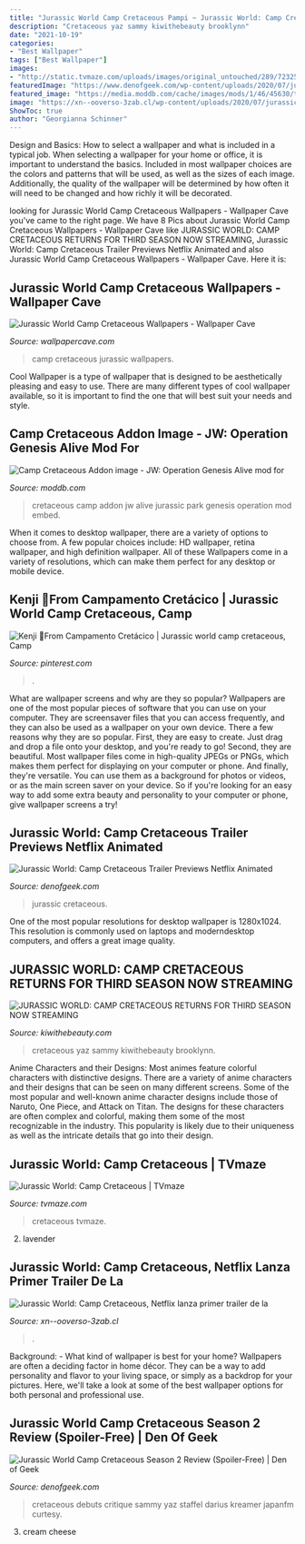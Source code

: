 ```yaml
---
title: "Jurassic World Camp Cretaceous Pampi ~ Jurassic World: Camp Cretaceous, Netflix Lanza Primer Trailer De La"
description: "Cretaceous yaz sammy kiwithebeauty brooklynn"
date: "2021-10-19"
categories:
- "Best Wallpaper"
tags: ["Best Wallpaper"]
images:
- "http://static.tvmaze.com/uploads/images/original_untouched/289/723251.jpg"
featuredImage: "https://www.denofgeek.com/wp-content/uploads/2020/07/jurassic-world-camp-cretaceous-poster-netflix.jpg?fit=1200%2C680"
featured_image: "https://media.moddb.com/cache/images/mods/1/46/45630/thumb_620x2000/CC_Add.jpg"
image: "https://xn--ooverso-3zab.cl/wp-content/uploads/2020/07/jurassic-world-camp-cretaceous-compressor.jpg"
ShowToc: true
author: "Georgianna Schinner"
---
```



Design and Basics: How to select a wallpaper and what is included in a typical job.
When selecting a wallpaper for your home or office, it is important to understand the basics. Included in most wallpaper choices are the colors and patterns that will be used, as well as the sizes of each image. Additionally, the quality of the wallpaper will be determined by how often it will need to be changed and how richly it will be decorated.

	

		
looking for Jurassic World Camp Cretaceous Wallpapers - Wallpaper Cave you've came to the right page. We have 8 Pics about Jurassic World Camp Cretaceous Wallpapers - Wallpaper Cave like JURASSIC WORLD: CAMP CRETACEOUS RETURNS FOR THIRD SEASON NOW STREAMING, Jurassic World: Camp Cretaceous Trailer Previews Netflix Animated and also Jurassic World Camp Cretaceous Wallpapers - Wallpaper Cave. Here it is:
		
    
## Jurassic World Camp Cretaceous Wallpapers - Wallpaper Cave

<img loading=lazy src="https://wallpapercave.com/wp/wp7500110.jpg" onerror="this.onerror=null;this.src='https://tse3.mm.bing.net/th?id=OIP.Pw7RTq5fR3SMB_TEQXOYRAHaD2&amp;pid=15.1';" alt="Jurassic World Camp Cretaceous Wallpapers - Wallpaper Cave">

_Source: wallpapercave.com_

>camp cretaceous jurassic wallpapers. 

	

Cool Wallpaper is a type of wallpaper that is designed to be aesthetically pleasing and easy to use. There are many different types of cool wallpaper available, so it is important to find the one that will best suit your needs and style.

    
## Camp Cretaceous Addon Image - JW: Operation Genesis Alive Mod For

<img loading=lazy src="https://media.moddb.com/cache/images/mods/1/46/45630/thumb_620x2000/CC_Add.jpg" onerror="this.onerror=null;this.src='https://tse4.mm.bing.net/th?id=OIP.paD1MgCHZKV4fIgu_tcJAgHaFe&amp;pid=15.1';" alt="Camp Cretaceous Addon image - JW: Operation Genesis Alive mod for">

_Source: moddb.com_

>cretaceous camp addon jw alive jurassic park genesis operation mod embed. 

	

When it comes to desktop wallpaper, there are a variety of options to choose from. A few popular choices include: HD wallpaper, retina wallpaper, and high definition wallpaper. All of these Wallpapers come in a variety of resolutions, which can make them perfect for any desktop or mobile device. 

    
## Kenji 💙From Campamento Cretácico | Jurassic World Camp Cretaceous, Camp

<img loading=lazy src="https://i.pinimg.com/736x/81/10/84/811084874c294a7fc81268397f1376c2.jpg" onerror="this.onerror=null;this.src='https://tse1.mm.bing.net/th?id=OIP.GznkOh1zFXBNnGpS0IAjUQHaJ8&amp;pid=15.1';" alt="Kenji 💙From Campamento Cretácico | Jurassic world camp cretaceous, Camp">

_Source: pinterest.com_

>. 

	

What are wallpaper screens and why are they so popular?
Wallpapers are one of the most popular pieces of software that you can use on your computer. They are screensaver files that you can access frequently, and they can also be used as a wallpaper on your own device. There a few reasons why they are so popular. First, they are easy to create. Just drag and drop a file onto your desktop, and you're ready to go! Second, they are beautiful. Most wallpaper files come in high-quality JPEGs or PNGs, which makes them perfect for displaying on your computer or phone. And finally, they're versatile. You can use them as a background for photos or videos, or as the main screen saver on your device. So if you're looking for an easy way to add some extra beauty and personality to your computer or phone, give wallpaper screens a try!

    
## Jurassic World: Camp Cretaceous Trailer Previews Netflix Animated

<img loading=lazy src="https://www.denofgeek.com/wp-content/uploads/2020/07/jurassic-world-camp-cretaceous-poster-netflix.jpg?fit=1200%2C680" onerror="this.onerror=null;this.src='https://tse3.mm.bing.net/th?id=OIP.RzEQ6sYpmuj49pGsImFR-AHaEM&amp;pid=15.1';" alt="Jurassic World: Camp Cretaceous Trailer Previews Netflix Animated">

_Source: denofgeek.com_

>jurassic cretaceous. 

	

One of the most popular resolutions for desktop wallpaper is 1280x1024. This resolution is commonly used on laptops and moderndesktop computers, and offers a great image quality.

    
## JURASSIC WORLD: CAMP CRETACEOUS RETURNS FOR THIRD SEASON NOW STREAMING

<img loading=lazy src="http://www.kiwithebeauty.com/wp-content/uploads/2021/05/camp-cretaceous-jurassic-park-netflix-4.jpeg" onerror="this.onerror=null;this.src='https://tse4.mm.bing.net/th?id=OIP.aLb4ASjZ2UE8B0lv7DgGTwHaEK&amp;pid=15.1';" alt="JURASSIC WORLD: CAMP CRETACEOUS RETURNS FOR THIRD SEASON NOW STREAMING">

_Source: kiwithebeauty.com_

>cretaceous yaz sammy kiwithebeauty brooklynn. 

	

Anime Characters and their Designs: Most animes feature colorful characters with distinctive designs.
There are a variety of anime characters and their designs that can be seen on many different screens. Some of the most popular and well-known anime character designs include those of Naruto, One Piece, and Attack on Titan. The designs for these characters are often complex and colorful, making them some of the most recognizable in the industry. This popularity is likely due to their uniqueness as well as the intricate details that go into their design.

    
## Jurassic World: Camp Cretaceous | TVmaze

<img loading=lazy src="http://static.tvmaze.com/uploads/images/original_untouched/289/723251.jpg" onerror="this.onerror=null;this.src='https://tse2.mm.bing.net/th?id=OIP.xe__pxQmpRP8XJ1NEH4n8QHaLc&amp;pid=15.1';" alt="Jurassic World: Camp Cretaceous | TVmaze">

_Source: tvmaze.com_

>cretaceous tvmaze. 

	

2. lavender 

    
## Jurassic World: Camp Cretaceous, Netflix Lanza Primer Trailer De La

<img loading=lazy src="https://xn--ooverso-3zab.cl/wp-content/uploads/2020/07/jurassic-world-camp-cretaceous-compressor.jpg" onerror="this.onerror=null;this.src='https://tse1.mm.bing.net/th?id=OIP.Pqz9YPSebMUJHLvt_iv1JQHaEU&amp;pid=15.1';" alt="Jurassic World: Camp Cretaceous, Netflix lanza primer trailer de la">

_Source: xn--ooverso-3zab.cl_

>. 

	

Background: - What kind of wallpaper is best for your home?
Wallpapers are often a deciding factor in home décor. They can be a way to add personality and flavor to your living space, or simply as a backdrop for your pictures. Here, we'll take a look at some of the best wallpaper options for both personal and professional use.

    
## Jurassic World Camp Cretaceous Season 2 Review (Spoiler-Free) | Den Of Geek

<img loading=lazy src="https://www.denofgeek.com/wp-content/uploads/2021/01/Jurassic-World-Camp-Cretaceous-Season-2-Review.jpg?fit=3840,2160" onerror="this.onerror=null;this.src='https://tse2.mm.bing.net/th?id=OIP.ofaN8mZBO74W80kHFFzUIgHaEK&amp;pid=15.1';" alt="Jurassic World Camp Cretaceous Season 2 Review (Spoiler-Free) | Den of Geek">

_Source: denofgeek.com_

>cretaceous debuts critique sammy yaz staffel darius kreamer japanfm curtesy. 

	

3. cream cheese 

